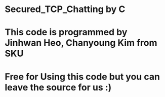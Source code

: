 # Secured_TCP_Chatting by C
# This code is programmed by Jinhwan Heo, Chanyoung Kim from SKU
# Free for Using this code but you can leave the source for us :)

